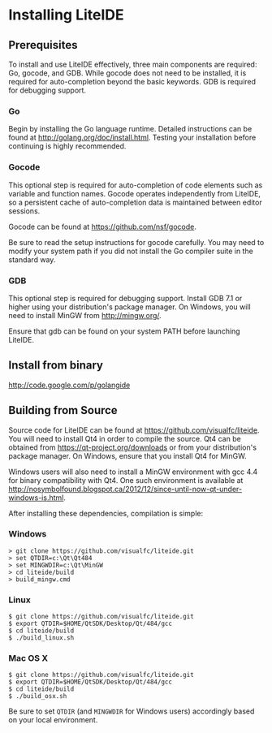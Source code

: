 <!-- Install -->

# Installing LiteIDE
## Prerequisites
To install and use LiteIDE effectively, three main components are required: Go, gocode, and GDB.  While gocode does not need to be installed, it is required for auto-completion beyond the basic keywords.  GDB is required for debugging support.

### Go
Begin by installing the Go language runtime.  Detailed instructions can be found at <http://golang.org/doc/install.html>.  Testing your installation before continuing is highly recommended.

### Gocode
This optional step is required for auto-completion of code elements such as variable and function names.  Gocode operates independently from LiteIDE, so a persistent cache of auto-completion data is maintained between editor sessions.

Gocode can be found at <https://github.com/nsf/gocode>.

Be sure to read the setup instructions for gocode carefully.  You may need to modify your system path if you did not install the Go compiler suite in the standard way.

### GDB
This optional step is required for debugging support.  Install GDB 7.1 or higher using your distribution's package manager.  On Windows, you will need to install MinGW from <http://mingw.org/>.

Ensure that gdb can be found on your system PATH before launching LiteIDE.

## Install from binary
<http://code.google.com/p/golangide>

## Building from Source
Source code for LiteIDE can be found at <https://github.com/visualfc/liteide>.  You will need to install Qt4 in order to compile the source.  Qt4 can be obtained from <https://qt-project.org/downloads> or from your distribution's package manager.  On Windows, ensure that you install Qt4 for MinGW.

Windows users will also need to install a MinGW environment with gcc 4.4 for binary compatibility with Qt4.  One such environment is available at <http://nosymbolfound.blogspot.ca/2012/12/since-until-now-qt-under-windows-is.html>.

After installing these dependencies, compilation is simple:

### Windows
	> git clone https://github.com/visualfc/liteide.git
	> set QTDIR=c:\Qt\Qt484
	> set MINGWDIR=c:\Qt\MinGW
	> cd liteide/build
	> build_mingw.cmd

### Linux
	$ git clone https://github.com/visualfc/liteide.git
	$ export QTDIR=$HOME/QtSDK/Desktop/Qt/484/gcc
	$ cd liteide/build
	$ ./build_linux.sh

### Mac OS X
	$ git clone https://github.com/visualfc/liteide.git
	$ export QTDIR=$HOME/QtSDK/Desktop/Qt/484/gcc
	$ cd liteide/build
	$ ./build_osx.sh

Be sure to set `QTDIR` (and `MINGWDIR` for Windows users) accordingly based on your local environment.